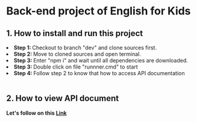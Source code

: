 # Back-end project of English for Kids

## 1. How to install and run this project

<li><b>Step 1: </b>Checkout to branch "dev" and clone sources first.</li>
<li><b>Step 2: </b>Move to cloned sources and open terminal.</li>
<li><b>Step 3: </b>Enter "npm i" and wait until all dependencies are downloaded.</li>
<li><b>Step 3: </b>Double click on file "runnner.cmd" to start</li>
<li><b>Step 4: </b>Follow step 2 to know that how to access API documentation</li>

</br>

## 2. How to view API document

<b>Let's follow on this
<a href="http://localhost:8081/api-docs">Link</a>
</b>

